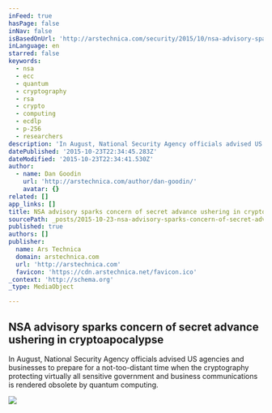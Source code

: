 ```yaml
---
inFeed: true
hasPage: false
inNav: false
isBasedOnUrl: 'http://arstechnica.com/security/2015/10/nsa-advisory-sparks-concern-of-secret-advance-ushering-in-cryptoapocalypse/'
inLanguage: en
starred: false
keywords:
  - nsa
  - ecc
  - quantum
  - cryptography
  - rsa
  - crypto
  - computing
  - ecdlp
  - p-256
  - researchers
description: 'In August, National Security Agency officials advised US agencies and businesses to prepare for a not-too-distant time when the cryptography protecting virtually all sensitive government and business communications is rendered obsolete by quantum computing.'
datePublished: '2015-10-23T22:34:45.283Z'
dateModified: '2015-10-23T22:34:41.530Z'
author:
  - name: Dan Goodin
    url: 'http://arstechnica.com/author/dan-goodin/'
    avatar: {}
related: []
app_links: []
title: NSA advisory sparks concern of secret advance ushering in cryptoapocalypse
sourcePath: _posts/2015-10-23-nsa-advisory-sparks-concern-of-secret-advance-ushering-in-cr.md
published: true
authors: []
publisher:
  name: Ars Technica
  domain: arstechnica.com
  url: 'http://arstechnica.com'
  favicon: 'https://cdn.arstechnica.net/favicon.ico'
_context: 'http://schema.org'
_type: MediaObject

---
```

<article style=""><h1>NSA advisory sparks concern of secret advance ushering in cryptoapocalypse</h1><p>In August, National Security Agency officials advised US agencies and businesses to prepare for a not-too-distant time when the cryptography protecting virtually all sensitive government and business communications is rendered obsolete by quantum computing.</p><img src="http://cdn.arstechnica.net/wp-content/uploads/2015/10/explosion-640x544.jpg" /></article>